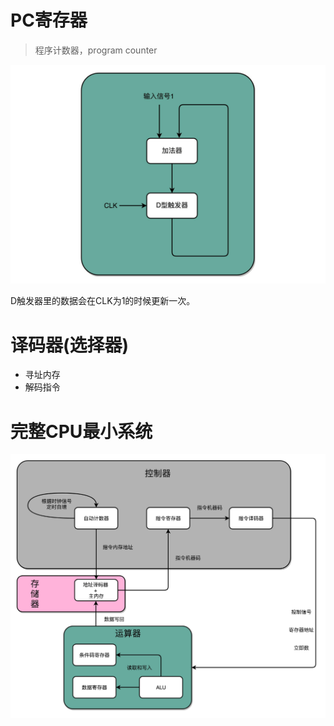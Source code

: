 # PC寄存器

> 程序计数器，program counter

![image](https://raw.githubusercontent.com/ingangi/blog/master/img/pc_circle.jpg)

D触发器里的数据会在CLK为1的时候更新一次。

# 译码器(选择器)

- 寻址内存
- 解码指令

# 完整CPU最小系统

![image](https://raw.githubusercontent.com/ingangi/blog/master/img/cpu_system.jpeg)
